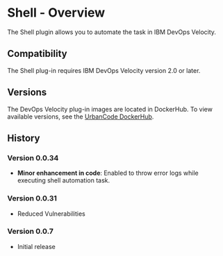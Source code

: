 
# Shell - Overview

The Shell plugin allows you to automate the task in IBM DevOps Velocity.

## Compatibility

The Shell plug-in requires IBM DevOps Velocity version 2.0 or later.


## Versions

The DevOps Velocity plug-in images are located in DockerHub. To view available versions, see the [UrbanCode DockerHub](https://hub.docker.com/r/urbancode/ucv-ext-circleci/tags).

## History

### Version 0.0.34

* **Minor enhancement in code**: Enabled to throw error logs while executing shell automation task.

### Version 0.0.31

* Reduced Vulnerabilities

### Version 0.0.7

* Initial release


